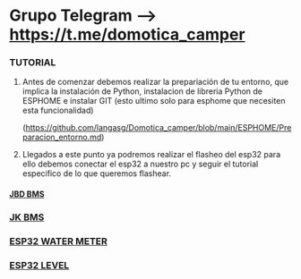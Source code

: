 # Grupo Telegram --> https://t.me/domotica_camper

### TUTORIAL

1. Antes de comenzar debemos realizar la prepariación de tu entorno, que implica la instalación de Python, instalacion de libreria Python de ESPHOME e instalar GIT (esto ultimo solo para esphome que necesiten esta funcionalidad)
  
   (https://github.com/langasg/Domotica_camper/blob/main/ESPHOME/Preparacion_entorno.md)


2. Llegados a este punto ya podremos realizar el flasheo del esp32 para ello debemos conectar el esp32 a nuestro pc y seguir el tutorial especifico de lo que queremos flashear.

#### [JBD BMS](https://github.com/langasg/Domotica_camper/blob/main/ESPHOME/JBD_BMS/README.md)

### [JK BMS](https://github.com/langasg/Domotica_camper/blob/main/ESPHOME/JK_BMS/README.md)

### [ESP32 WATER METER](https://github.com/langasg/Domotica_camper/blob/main/ESPHOME/esp32_water_meter/README.md)

### [ESP32 LEVEL](https://github.com/langasg/Domotica_camper/blob/main/ESPHOME/esp32_level/README.md)
